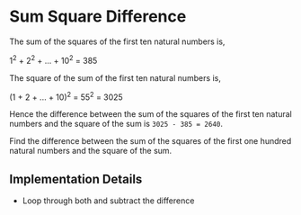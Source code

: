 Sum Square Difference
=====================

The sum of the squares of the first ten natural numbers is,

1<sup>2</sup> + 2<sup>2</sup> + ... + 10<sup>2</sup> = 385

The square of the sum of the first ten natural numbers is,

(1 + 2 + ... + 10)<sup>2</sup> = 55<sup>2</sup> = 3025

Hence the difference between the sum of the squares of the first ten natural numbers and the square of the sum is `3025 - 385 = 2640`.

Find the difference between the sum of the squares of the first one hundred natural numbers and the square of the sum.

Implementation Details
----------------------

- Loop through both and subtract the difference
